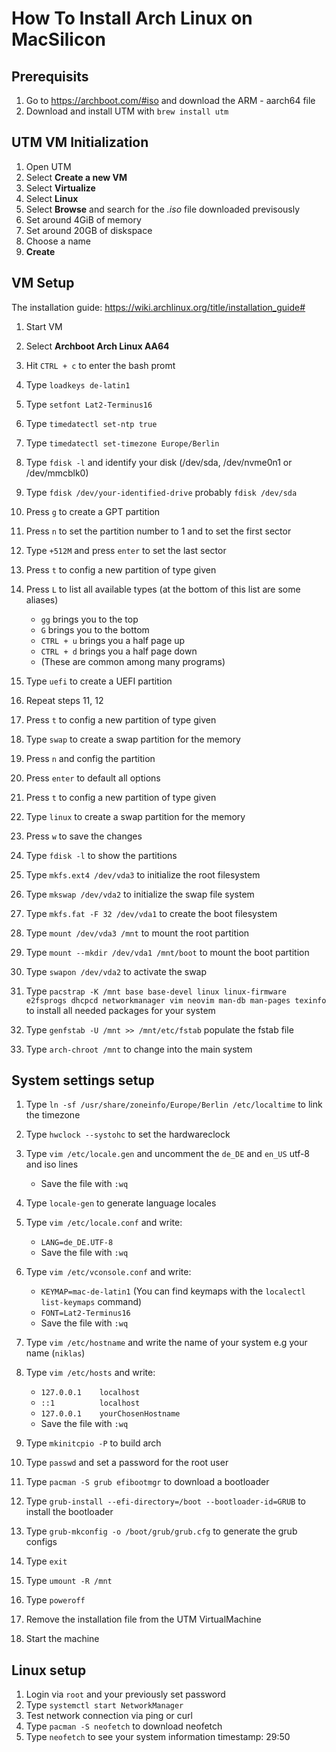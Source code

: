 # How To Install Arch Linux on MacSilicon

## Prerequisits

1. Go to https://archboot.com/#iso and download the ARM - aarch64 file
2. Download and install UTM with `brew install utm`

## UTM VM Initialization

1. Open UTM
2. Select **Create a new VM**
3. Select **Virtualize**
4. Select **Linux**
5. Select **Browse** and search for the _.iso_ file downloaded previsously
6. Set around 4GiB of memory
7. Set around 20GB of diskspace
8. Choose a name
9. **Create**

## VM Setup

The installation guide: https://wiki.archlinux.org/title/installation_guide#

1. Start VM
2. Select **Archboot Arch Linux AA64**
3. Hit `CTRL + c` to enter the bash promt
4. Type `loadkeys de-latin1`
5. Type `setfont Lat2-Terminus16`
6. Type `timedatectl set-ntp true`
7. Type `timedatectl set-timezone Europe/Berlin`
8. Type `fdisk -l` and identify your disk (/dev/sda, /dev/nvme0n1 or /dev/mmcblk0)
9. Type `fdisk /dev/your-identified-drive` probably `fdisk /dev/sda`

10. Press `g` to create a GPT partition
11. Press `n` to set the partition number to 1 and to set the first sector
12. Type `+512M` and press `enter` to set the last sector

13. Press `t` to config a new partition of type given
14. Press `L` to list all available types (at the bottom of this list are some aliases)
    - `gg` brings you to the top
    - `G` brings you to the bottom
    - `CTRL + u` brings you a half page up
    - `CTRL + d` brings you a half page down
    - (These are common among many programs)
15. Type `uefi` to create a UEFI partition
16. Repeat steps 11, 12

17. Press `t` to config a new partition of type given
18. Type `swap` to create a swap partition for the memory
19. Press `n` and config the partition
20. Press `enter` to default all options

21. Press `t` to config a new partition of type given
22. Type `linux` to create a swap partition for the memory
23. Press `w` to save the changes

24. Type `fdisk -l` to show the partitions
25. Type `mkfs.ext4 /dev/vda3` to initialize the root filesystem
26. Type `mkswap /dev/vda2` to initialize the swap file system
27. Type `mkfs.fat -F 32 /dev/vda1` to create the boot filesystem

28. Type `mount /dev/vda3 /mnt` to mount the root partition
29. Type `mount --mkdir /dev/vda1 /mnt/boot` to mount the boot partition
30. Type `swapon /dev/vda2` to activate the swap

31. Type `pacstrap -K /mnt base base-devel linux linux-firmware e2fsprogs dhcpcd networkmanager vim neovim man-db man-pages texinfo` to install all needed packages for your system
32. Type `genfstab -U /mnt >> /mnt/etc/fstab` populate the fstab file

33. Type `arch-chroot /mnt` to change into the main system

## System settings setup

1. Type `ln -sf /usr/share/zoneinfo/Europe/Berlin /etc/localtime` to link the timezone
2. Type `hwclock --systohc` to set the hardwareclock
3. Type `vim /etc/locale.gen` and uncomment the `de_DE` and `en_US` utf-8 and iso lines
   - Save the file with `:wq`
4. Type `locale-gen` to generate language locales

5. Type `vim /etc/locale.conf` and write:
   - `LANG=de_DE.UTF-8`
   - Save the file with `:wq`
6. Type `vim /etc/vconsole.conf` and write:
   - `KEYMAP=mac-de-latin1` (You can find keymaps with the `localectl list-keymaps` command)
   - `FONT=Lat2-Terminus16`
   - Save the file with `:wq`
7. Type `vim /etc/hostname` and write the name of your system e.g your name (`niklas`)
8. Type `vim /etc/hosts` and write:
   - `127.0.0.1    localhost`
   - `::1          localhost`
   - `127.0.0.1    yourChosenHostname`
   - Save the file with `:wq`
9. Type `mkinitcpio -P` to build arch
10. Type `passwd` and set a password for the root user
11. Type `pacman -S grub efibootmgr` to download a bootloader
12. Type `grub-install --efi-directory=/boot --bootloader-id=GRUB` to install the bootloader
13. Type `grub-mkconfig -o /boot/grub/grub.cfg` to generate the grub configs
14. Type `exit`
15. Type `umount -R /mnt`
16. Type `poweroff`
17. Remove the installation file from the UTM VirtualMachine
18. Start the machine

## Linux setup

1. Login via `root` and your previously set password
2. Type `systemctl start NetworkManager`
3. Test network connection via ping or curl
4. Type `pacman -S neofetch` to download neofetch
5. Type `neofetch` to see your system information
   timestamp: 29:50
